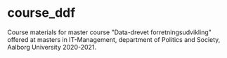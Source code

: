 # course_ddf

Course materials for master course "Data-drevet forretningsudvikling" offered at masters in IT-Management, department of Politics and Society, Aalborg University 2020-2021.
